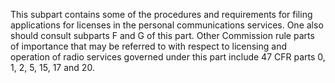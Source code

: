 This subpart contains some of the procedures and requirements for filing applications for licenses in the personal communications services. One also should consult subparts F and G of this part. Other Commission rule parts of importance that may be referred to with respect to licensing and operation of radio services governed under this part include 47 CFR parts 0, 1, 2, 5, 15, 17 and 20.


